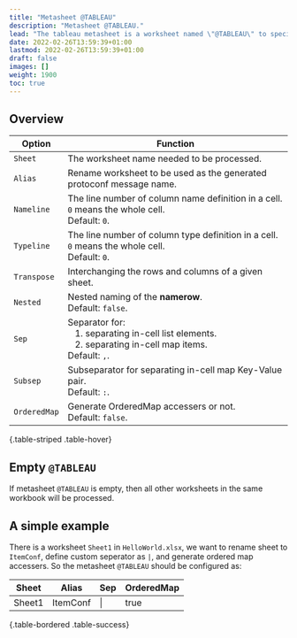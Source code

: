 ```yaml
---
title: "Metasheet @TABLEAU"
description: "Metasheet @TABLEAU."
lead: "The tableau metasheet is a worksheet named \"@TABLEAU\" to specify tableau parser options."
date: 2022-02-26T13:59:39+01:00
lastmod: 2022-02-26T13:59:39+01:00
draft: false
images: []
weight: 1900
toc: true
---
```


## Overview

| Option       | Function                                                                                                                                 |
|--------------|------------------------------------------------------------------------------------------------------------------------------------------|
| `Sheet`      | The worksheet name needed to be processed.                                                                                               |
| `Alias`      | Rename worksheet to be used as the generated protoconf message name.                                                                     |
| `Nameline`   | The line number of column name definition in a cell. `0` means the whole cell.<br>Default: `0`.                                          |
| `Typeline`   | The line number of column type definition in a cell. `0` means the whole cell.<br>Default: `0`.                                          |
| `Transpose`  | Interchanging the rows and columns of a given sheet.                                                                                     |
| `Nested`     | Nested naming of the **namerow**.<br>Default: `false`.                                                                                   |
| `Sep`        | Separator for:<br> &nbsp;&nbsp; 1. separating in-cell list elements. <br> &nbsp;&nbsp; 2. separating in-cell map items.<br>Default: `,`. |
| `Subsep`     | Subseparator for separating in-cell map Key-Value pair.<br>Default: `:`.                                                                 |
| `OrderedMap` | Generate OrderedMap accessers or not.<br>Default: `false`.                                                                               |
{.table-striped .table-hover}

## Empty `@TABLEAU`

If metasheet `@TABLEAU` is empty, then all other worksheets in the same workbook will be processed.

## A simple example

There is a worksheet `Sheet1` in `HelloWorld.xlsx`, we want to rename sheet to `ItemConf`,
define custom seperator as `|`, and generate ordered map accessers. So the metasheet `@TABLEAU`
should be configured as:

| Sheet  | Alias    | Sep | OrderedMap |
|--------|----------|-----|------------|
| Sheet1 | ItemConf | \|  | true       |
{.table-bordered .table-success}
